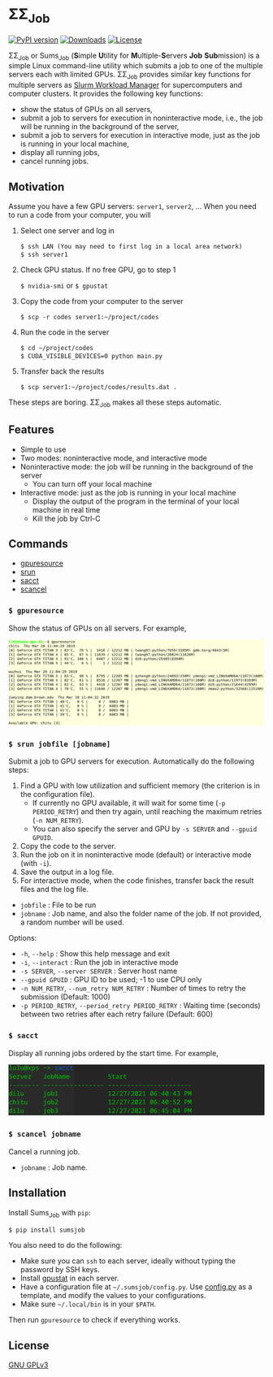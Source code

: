 # &Sigma;&Sigma;<sub>Job</sub>

[![PyPI version](https://badge.fury.io/py/SumsJob.svg)](https://badge.fury.io/py/SumsJob)
[![Downloads](https://pepy.tech/badge/sumsjob)](https://pepy.tech/project/sumsjob)
[![License](https://img.shields.io/github/license/lululxvi/sumsjob)](https://github.com/lululxvi/sumsjob/blob/master/LICENSE)

&Sigma;&Sigma;<sub>Job</sub> or Sums<sub>Job</sub> (**S**imple **U**tility for **M**ultiple-**S**ervers **Job** **Sub**mission) is a simple Linux command-line utility which submits a job to one of the multiple servers each with limited GPUs. &Sigma;&Sigma;<sub>Job</sub> provides similar key functions for multiple servers as [Slurm Workload Manager](https://slurm.schedmd.com) for supercomputers and computer clusters. It provides the following key functions:

- show the status of GPUs on all servers,
- submit a job to servers for execution in noninteractive mode, i.e., the job will be running in the background of the server,
- submit a job to servers for execution in interactive mode, just as the job is running in your local machine,
- display all running jobs,
- cancel running jobs.

## Motivation

Assume you have a few GPU servers: `server1`, `server2`, ... When you need to run a code from your computer, you will

1. Select one server and log in

       $ ssh LAN (You may need to first log in a local area network)
       $ ssh server1

1. Check GPU status. If no free GPU, go to step 1

   `$ nvidia-smi` or `$ gpustat`

1. Copy the code from your computer to the server

       $ scp -r codes server1:~/project/codes

1. Run the code in the server

       $ cd ~/project/codes
       $ CUDA_VISIBLE_DEVICES=0 python main.py

1. Transfer back the results

       $ scp server1:~/project/codes/results.dat .

These steps are boring. &Sigma;&Sigma;<sub>Job</sub> makes all these steps automatic.

## Features

- Simple to use
- Two modes: noninteractive mode, and interactive mode
- Noninteractive mode: the job will be running in the background of the server
    + You can turn off your local machine
- Interactive mode: just as the job is running in your local machine
    + Display the output of the program in the terminal of your local machine in real time
    + Kill the job by Ctrl-C

## Commands

- [gpuresource](#-gpuresource)
- [srun](#-srun-jobfile-jobname)
- [sacct](#-sacct)
- [scancel](#-scancel-jobname)

### `$ gpuresource`

Show the status of GPUs on all servers. For example,

![](https://github.com/lululxvi/sumsjob/blob/master/docs/figs/gpuresource.png)

### `$ srun jobfile [jobname]`

Submit a job to GPU servers for execution. Automatically do the following steps:

1. Find a GPU with low utilization and sufficient memory (the criterion is in the configuration file).
    - If currently no GPU available, it will wait for some time (`-p PERIOD_RETRY`) and then try again, until reaching the maximum retries (`-n NUM_RETRY`).
    - You can also specify the server and GPU by `-s SERVER` and `--gpuid GPUID`.
1. Copy the code to the server.
1. Run the job on it in noninteractive mode (default) or interactive mode (with `-i`).
1. Save the output in a log file.
1. For interactive mode, when the code finishes, transfer back the result files and the log file.

- `jobfile` : File to be run
- `jobname` : Job name, and also the folder name of the job. If not provided, a random number will be used.

Options:

- `-h`, `--help` : Show this help message and exit
- `-i`, `--interact` : Run the job in interactive mode
- `-s SERVER`, `--server SERVER` : Server host name
- `--gpuid GPUID` : GPU ID to be used; -1 to use CPU only
- `-n NUM_RETRY`, `--num_retry NUM_RETRY` : Number of times to retry the submission (Default: 1000)
- `-p PERIOD_RETRY`, `--period_retry PERIOD_RETRY` : Waiting time (seconds) between two retries after each retry failure (Default: 600)

### `$ sacct`

Display all running jobs ordered by the start time. For example,

![](https://github.com/lululxvi/sumsjob/blob/master/docs/figs/sacct.png)

### `$ scancel jobname`

Cancel a running job.

- `jobname` : Job name.

## Installation

Install Sums<sub>Job</sub> with `pip`:

```
$ pip install sumsjob
```

You also need to do the following:

- Make sure you can `ssh` to each server, ideally without typing the password by SSH keys.
- Install [gpustat](https://github.com/wookayin/gpustat) in each server.
- Have a configuration file at `~/.sumsjob/config.py`. Use [config.py](https://github.com/lululxvi/sumsjob/blob/master/sumsjob/config.py) as a template, and modify the values to your configurations.
- Make sure `~/.local/bin` is in your `$PATH`.

Then run `gpuresource` to check if everything works.

## License

[GNU GPLv3](LICENSE)
